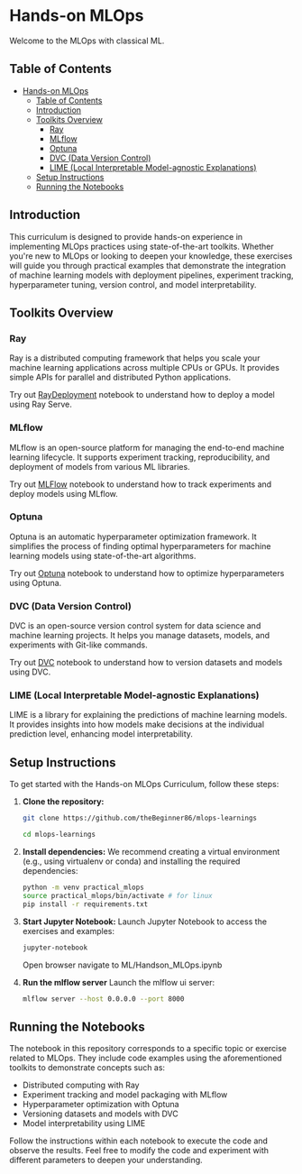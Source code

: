 # Hands-on MLOps

Welcome to the MLOps with classical ML.

## Table of Contents

- [Hands-on MLOps](#hands-on-mlops)
  - [Table of Contents](#table-of-contents)
  - [Introduction](#introduction)
  - [Toolkits Overview](#toolkits-overview)
    - [Ray](#ray)
    - [MLflow](#mlflow)
    - [Optuna](#optuna)
    - [DVC (Data Version Control)](#dvc-data-version-control)
    - [LIME (Local Interpretable Model-agnostic Explanations)](#lime-local-interpretable-model-agnostic-explanations)
  - [Setup Instructions](#setup-instructions)
  - [Running the Notebooks](#running-the-notebooks)

## Introduction

This curriculum is designed to provide hands-on experience in implementing MLOps practices using state-of-the-art toolkits. Whether you're new to MLOps or looking to deepen your knowledge, these exercises will guide you through practical examples that demonstrate the integration of machine learning models with deployment pipelines, experiment tracking, hyperparameter tuning, version control, and model interpretability.

## Toolkits Overview

### Ray

Ray is a distributed computing framework that helps you scale your machine learning applications across multiple CPUs or GPUs. It provides simple APIs for parallel and distributed Python applications.

Try out [RayDeployment](./RayDeployment.ipynb) notebook to understand how to deploy a model using Ray Serve.

### MLflow

MLflow is an open-source platform for managing the end-to-end machine learning lifecycle. It supports experiment tracking, reproducibility, and deployment of models from various ML libraries.

Try out [MLFlow](./MLFlow.ipynb) notebook to understand how to track experiments and deploy models using MLflow.

### Optuna

Optuna is an automatic hyperparameter optimization framework. It simplifies the process of finding optimal hyperparameters for machine learning models using state-of-the-art algorithms.

Try out [Optuna](./Optuna.ipynb) notebook to understand how to optimize hyperparameters using Optuna.

### DVC (Data Version Control)

DVC is an open-source version control system for data science and machine learning projects. It helps you manage datasets, models, and experiments with Git-like commands.

Try out [DVC](./DVC.ipynb) notebook to understand how to version datasets and models using DVC.

### LIME (Local Interpretable Model-agnostic Explanations)

LIME is a library for explaining the predictions of machine learning models. It provides insights into how models make decisions at the individual prediction level, enhancing model interpretability.

## Setup Instructions

To get started with the Hands-on MLOps Curriculum, follow these steps:

1. **Clone the repository:**
   ```bash
   git clone https://github.com/theBeginner86/mlops-learnings
   
   cd mlops-learnings
   ```

2. **Install dependencies:**
    We recommend creating a virtual environment (e.g., using virtualenv or conda) and installing the required dependencies:

    ```bash
    python -m venv practical_mlops
    source practical_mlops/bin/activate # for linux
    pip install -r requirements.txt
    ```

3. **Start Jupyter Notebook:**
    Launch Jupyter Notebook to access the exercises and examples:

    ```bash
    jupyter-notebook
    ```
    Open browser navigate to ML/Handson_MLOps.ipynb

4. **Run the mlflow server**
    Launch the mlflow ui server:

    ```bash
    mlflow server --host 0.0.0.0 --port 8000
    ```

## Running the Notebooks
The notebook in this repository corresponds to a specific topic or exercise related to MLOps. They include code examples using the aforementioned toolkits to demonstrate concepts such as:

- Distributed computing with Ray
- Experiment tracking and model packaging with MLflow
- Hyperparameter optimization with Optuna
- Versioning datasets and models with DVC
- Model interpretability using LIME

Follow the instructions within each notebook to execute the code and observe the results. Feel free to modify the code and experiment with different parameters to deepen your understanding.
